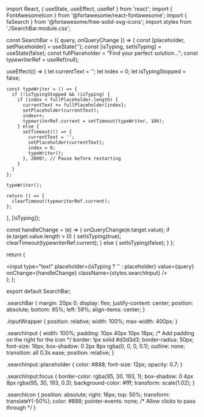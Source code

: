 import React, { useState, useEffect, useRef } from 'react';
import { FontAwesomeIcon } from '@fortawesome/react-fontawesome';
import { faSearch } from '@fortawesome/free-solid-svg-icons';
import styles from './SearchBar.module.css';

const SearchBar = ({ query, onQueryChange }) => {
  const [placeholder, setPlaceholder] = useState('');
  const [isTyping, setIsTyping] = useState(false);
  const fullPlaceholder = "Find your perfect solution...";
  const typewriterRef = useRef(null);

  useEffect(() => {
    let currentText = '';
    let index = 0;
    let isTypingStopped = false;

    const typeWriter = () => {
      if (!isTypingStopped && !isTyping) {
        if (index < fullPlaceholder.length) {
          currentText += fullPlaceholder[index];
          setPlaceholder(currentText);
          index++;
          typewriterRef.current = setTimeout(typeWriter, 100);
        } else {
          setTimeout(() => {
            currentText = '';
            setPlaceholder(currentText);
            index = 0;
            typeWriter();
          }, 2000); // Pause before restarting
        }
      }
    };

    typeWriter();

    return () => {
      clearTimeout(typewriterRef.current);
    };
  }, [isTyping]);

  const handleChange = (e) => {
    onQueryChange(e.target.value);
    if (e.target.value.length > 0) {
      setIsTyping(true);
      clearTimeout(typewriterRef.current);
    } else {
      setIsTyping(false);
    }
  };

  return (
    <div className={styles.searchBar}>
      <div className={styles.inputWrapper}>
        <input
          type="text"
          placeholder={isTyping ? '' : placeholder}
          value={query}
          onChange={handleChange}
          className={styles.searchInput}
        />
        <FontAwesomeIcon icon={faSearch} className={styles.searchIcon} />
      </div>
    </div>
  );
};

export default SearchBar;



.searchBar {
  margin: 20px 0;
  display: flex;
  justify-content: center;
  position: absolute;
  bottom: 95%;
  left: 59%;
  align-items: center;
}

.inputWrapper {
  position: relative;
  width: 100%;
  max-width: 400px;
}

.searchInput {
  width: 100%;
  padding: 10px 40px 10px 16px; /* Add padding on the right for the icon */
  border: 1px solid #d3d3d3;
  border-radius: 50px;
  font-size: 16px;
  box-shadow: 0 2px 8px rgba(0, 0, 0, 0.1);
  outline: none;
  transition: all 0.3s ease;
  position: relative;
}

.searchInput::placeholder {
  color: #888;
  font-size: 12px;
  opacity: 0.7;
}

.searchInput:focus {
  border-color: rgba(95, 30, 193, 1);
  box-shadow: 0 4px 8px rgba(95, 30, 193, 0.3);
  background-color: #fff;
  transform: scale(1.02);
}

.searchIcon {
  position: absolute;
  right: 16px;
  top: 50%;
  transform: translateY(-50%);
  color: #888;
  pointer-events: none; /* Allow clicks to pass through */
}
